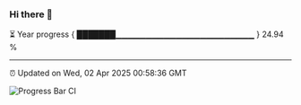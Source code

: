 ### Hi there 👋

⏳ Year progress { ███████▁▁▁▁▁▁▁▁▁▁▁▁▁▁▁▁▁▁▁▁▁▁▁ } 24.94 %

---

⏰ Updated on Wed, 02 Apr 2025 00:58:36 GMT

![Progress Bar CI](https://github.com/code-lakshay/GitHub-Actions-Demo/workflows/Progress%20Bar%20CI/badge.svg)
